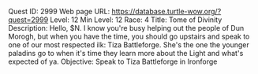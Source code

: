 Quest ID: 2999
Web page URL: https://database.turtle-wow.org/?quest=2999
Level: 12
Min Level: 12
Race: 4
Title: Tome of Divinity
Description: Hello, $N. I know you're busy helping out the people of Dun Morogh, but when you have the time, you should go upstairs and speak to one of our most respected ilk: Tiza Battleforge. She's the one the younger paladins go to when it's time they learn more about the Light and what's expected of ya.
Objective: Speak to Tiza Battleforge in Ironforge
